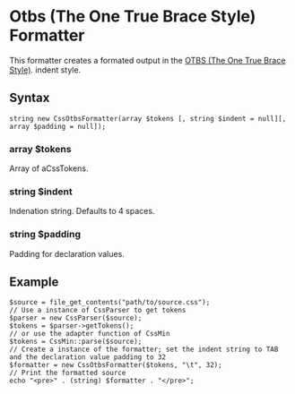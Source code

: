 # Otbs (The One True Brace Style) Formatter #

This formatter creates a formated output in the [OTBS (The One True Brace Style)](http://en.wikipedia.org/wiki/Indent_style#Variant:_1TBS).
indent style.

## Syntax ##
```
string new CssOtbsFormatter(array $tokens [, string $indent = null][, array $padding = null]);
```

### array $tokens ###
Array of aCssTokens.

### string $indent ###
Indenation string. Defaults to 4 spaces.

### string $padding ###
Padding for declaration values.

## Example ##
```
$source = file_get_contents("path/to/source.css");
// Use a instance of CssParser to get tokens
$parser = new CssParser($source);
$tokens = $parser->getTokens();
// or use the adapter function of CssMin 
$tokens = CssMin::parse($source);
// Create a instance of the formatter; set the indent string to TAB and the declaration value padding to 32
$formatter = new CssOtbsFormatter($tokens, "\t", 32);
// Print the formatted source
echo "<pre>" . (string) $formatter . "</pre>";
```